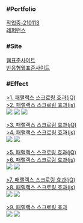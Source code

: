<h3>#Portfolio</h3>
<a href = "http://chohyunjung0107.dothome.co.kr/port/about.html">작업중-210113</a><br>
<a href = "https://chohyunjung0107.github.io/dothome1/index.html">레퍼런스</a><br>

<h3>#Site</h3>
<a href = "https://chohyunjung0107.github.io/dothome1/webstandard/index.html">웹표준사이트</a><br>
<a href = "https://chohyunjung0107.github.io/dothome1/responsive/index.html">반응형웹표준사이트</a><br>

<h3>#Effect</h3>
<a href = "https://chohyunjung0107.github.io/dothome1/effect/parallax01-jquery.html">>1. 패랠랙스 스크로링 효과(jQ)</a><br>
<a href = "https://chohyunjung0107.github.io/dothome1/effect/parallax01-javascript.html">>2. 패랠랙스 스크로링 효과(js)</a><br>
<img src = "https://user-images.githubusercontent.com/71998606/104396269-b035d600-558d-11eb-9b79-7667c340e4f7.png">
<img src = "https://user-images.githubusercontent.com/71998606/104396270-b0ce6c80-558d-11eb-992b-92767d87d3fe.png">
<img src = "https://user-images.githubusercontent.com/71998606/104396272-b0ce6c80-558d-11eb-8418-82ae0f9d0bfa.png">

<a href = "https://chohyunjung0107.github.io/dothome1/effect/parallax02-jquery.html">>3. 패랠랙스 스크로링 효과(jQ)</a><br>
<a href = "https://chohyunjung0107.github.io/dothome1/effect/parallax02-javascript.html">>4. 패랠랙스 스크로링 효과(js)</a><br>
<img src = "https://user-images.githubusercontent.com/71998606/104396245-aa3ff500-558d-11eb-89f5-d4524fdddff7.png">
<img src = "https://user-images.githubusercontent.com/71998606/104396250-ac09b880-558d-11eb-9fe4-d069487a5edd.png">

<a href = "https://chohyunjung0107.github.io/dothome1/effect/parallaxEffect03-jquery.html">>5. 패랠랙스 스크로링 효과(jQ)</a><br>
<a href = "https://chohyunjung0107.github.io/dothome1/effect/parallaxEffect03-javascript.html">>6. 패랠랙스 스크로링 효과(js)</a><br>
<img src = "https://user-images.githubusercontent.com/71998606/104396251-ac09b880-558d-11eb-9d2e-9114e1c330a7.png">
<img src = "https://user-images.githubusercontent.com/71998606/104396252-aca24f00-558d-11eb-9275-3d43e00923c0.png">

<a href = "https://chohyunjung0107.github.io/dothome1/effect/parallaxEffect04-jquery.html">>7. 패랠랙스 스크로링 효과(jQ)</a><br>
<a href = "https://chohyunjung0107.github.io/dothome1/effect/parallaxEffect04-javascript.html">>8. 패랠랙스 스크로링 효과(js)</a><br>
<img src = "https://user-images.githubusercontent.com/71998606/104396253-aca24f00-558d-11eb-824e-f8e7f29547d5.png">
<img src = "https://user-images.githubusercontent.com/71998606/104396255-ad3ae580-558d-11eb-89ed-a82cd01247a8.png">

<a href = "https://chohyunjung0107.github.io/dothome1/effect/parallax-vertical1.html">>9. 패랠랙스 스크로링 효과</a><br>
<img src = "https://user-images.githubusercontent.com/71998606/104396256-ad3ae580-558d-11eb-91a7-3580e59e381c.png">
<img src = "https://user-images.githubusercontent.com/71998606/104396257-add37c00-558d-11eb-8ebc-143ca003edcb.png">











    



